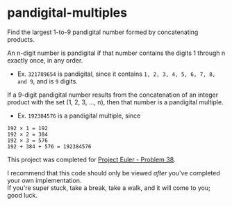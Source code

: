 # pandigital-multiples 
Find the largest 1-to-9 pandigital number formed by concatenating products.

An n-digit number is pandigital if that number contains the digits 1 through n exactly once, in any order.  
* Ex. `321789654` is pandigital, since it contains `1, 2, 3, 4, 5, 6, 7, 8, and 9`, and is `9` digits.

If a 9-digit pandigital number results from the concatenation of an integer product with the set (1, 2, 3, ..., n), then that number is a pandigital multiple.
* Ex. `192384576` is a pandigital multiple, since
```
192 × 1 = 192
192 × 2 = 384
192 × 3 = 576
192 + 384 + 576 = 192384576
```

This project was completed for [Project Euler - Problem 38](https://projecteuler.net/problem=38).

I recommend that this code should only be viewed _after_ you've completed your own implementation.  
If you're super stuck, take a break, take a walk, and it will come to you; good luck.
